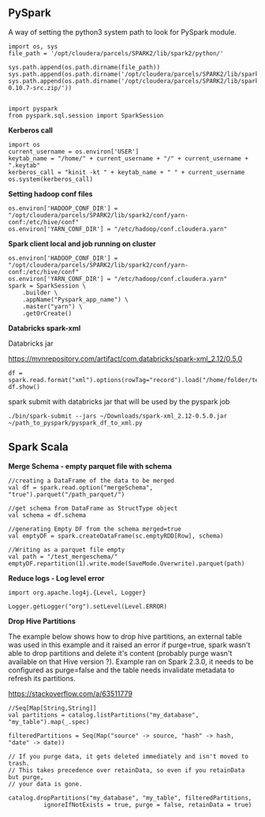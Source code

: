 ## PySpark

A way of setting the python3 system path to look for PySpark module.

```
import os, sys
file_path = '/opt/cloudera/parcels/SPARK2/lib/spark2/python/'

sys.path.append(os.path.dirname(file_path))
sys.path.append(os.path.dirname('/opt/cloudera/parcels/SPARK2/lib/spark2/python/lib/')) sys.path.append(os.path.dirname('/opt/cloudera/parcels/SPARK2/lib/spark2/python/lib/py4j-0.10.7-src.zip/'))


import pyspark 
from pyspark.sql.session import SparkSession
```

**Kerberos call**
```
import os
current_username = os.environ['USER']
keytab_name = "/home/" + current_username + "/" + current_username + ".keytab"
kerberos_call = "kinit -kt " + keytab_name + " " + current_username
os.system(kerberos_call)
```

**Setting hadoop conf files**
```
os.environ['HADOOP_CONF_DIR'] = "/opt/cloudera/parcels/SPARK2/lib/spark2/conf/yarn-conf:/etc/hive/conf"
os.environ['YARN_CONF_DIR'] = "/etc/hadoop/conf.cloudera.yarn"
```

**Spark client local and job running on cluster**
```
os.environ['HADOOP_CONF_DIR'] = "/opt/cloudera/parcels/SPARK2/lib/spark2/conf/yarn-conf:/etc/hive/conf"
os.environ['YARN_CONF_DIR'] = "/etc/hadoop/conf.cloudera.yarn"
spark = SparkSession \
    .builder \
    .appName("Pyspark_app_name") \
    .master("yarn") \
    .getOrCreate()
```

**Databricks spark-xml**


Databricks jar


https://mvnrepository.com/artifact/com.databricks/spark-xml_2.12/0.5.0


```
df = spark.read.format("xml").options(rowTag="record").load("/home/folder/test.xml")
df.show()
```

spark submit with databricks jar that will be used by the pyspark job


```
./bin/spark-submit --jars ~/Downloads/spark-xml_2.12-0.5.0.jar ~/path_to_pyspark/pyspark_df_to_xml.py
```

## Spark Scala

**Merge Schema - empty parquet file with schema**

```
//creating a DataFrame of the data to be merged
val df = spark.read.option("mergeSchema", "true").parquet("/path_parquet/")

//get schema from DataFrame as StructType object
val schema = df.schema

//generating Empty DF from the schema merged=true
val emptyDF = spark.createDataFrame(sc.emptyRDD[Row], schema)

//Writing as a parquet file empty 
val path = "/test_mergeschema/"
emptyDF.repartition(1).write.mode(SaveMode.Overwrite).parquet(path)
```

**Reduce logs - Log level error**
```
import org.apache.log4j.{Level, Logger}

Logger.getLogger("org").setLevel(Level.ERROR)
```

**Drop Hive Partitions**

The example below shows how to drop hive partitions, an external table was used in this example and it raised an error if purge=true, spark wasn't able to drop partitions and delete it's content (probably purge wasn't available on that Hive version ?). Example ran on Spark 2.3.0, it needs to be configured as purge=false and the table needs invalidate metadata to refresh its partitions.

https://stackoverflow.com/a/63511779

```
//Seq[Map[String,String]]
val partitions = catalog.listPartitions("my_database", "my_table").map(_.spec)

filteredPartitions = Seq(Map("source" -> source, "hash" -> hash, "date" -> date))

// If you purge data, it gets deleted immediately and isn't moved to trash.
// This takes precedence over retainData, so even if you retainData but purge,
// your data is gone.

catalog.dropPartitions("my_database", "my_table", filteredPartitions,
          ignoreIfNotExists = true, purge = false, retainData = true)

```

